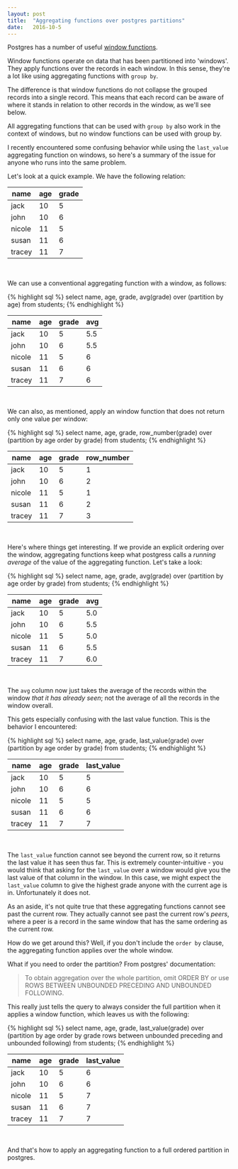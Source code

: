 ```yaml
---
layout: post
title:  "Aggregating functions over postgres partitions"
date:   2016-10-5
---
```


Postgres has a number of useful [window functions](https://www.postgresql.org/docs/9.3/static/functions-window.html).

Window functions operate on data that has been partitioned into 'windows'. They apply functions over the records in each window. In this sense, they're a lot like using aggregating functions with `group by`.

The difference is that window functions do not collapse the grouped records into a single record. This means that each record can be aware of where it stands in relation to other records in the window, as we'll see below.

All aggregating functions that can be used with `group by` also work in the context of windows, but no window functions can be used with group by.

I recently encountered some confusing behavior while using the `last_value` aggregating function on windows, so here's a summary of the issue for anyone who runs into the same problem.

Let's look at a quick example. We have the following relation:

| name     |      age      |  grade|
|----------|---------------|-------|
| jack |  10 | 5 |
| john |    10   |  6 |
| nicole | 11 |    5 |
| susan | 11 |    6 |
| tracey | 11 |    7 |

<br>


We can use a conventional aggregating function with a window, as follows:

{% highlight sql %}
  select name, age, grade, avg(grade) over (partition by age)
  from students;
{% endhighlight %}

| name     |      age      |  grade| avg|
|----------|---------------|-------|-------|
| jack |  10 | 5 | 5.5 |
| john |    10   |  6 | 5.5 |
| nicole | 11 |    5 | 6 |
| susan | 11 |    6 | 6 |
| tracey | 11 |    7 | 6 |

<br>

We can also, as mentioned, apply an window function that does not return only one value per window:

{% highlight sql %}
  select name, age, grade,
         row_number(grade) over (partition by age order by grade)
  from students;
{% endhighlight %}

| name     |      age      |  grade| row_number |
|----------|---------------|-------|-------|
| jack |  10 | 5 | 1 |
| john |    10   |  6 | 2 |
| nicole | 11 |    5 | 1 |
| susan | 11 |    6 | 2 |
| tracey | 11 |    7 | 3 |

<br>

Here's where things get interesting. If we provide an explicit ordering over the window, aggregating functions keep what postgress calls a _running average_ of the value of the aggregating function. Let's take a look:

{% highlight sql %}
  select name, age, grade,
         avg(grade) over (partition by age order by grade)
  from students;
{% endhighlight %}

| name     |      age      |  grade| avg|
|----------|---------------|-------|-------|
| jack |  10 | 5 | 5.0 |
| john |    10   |  6 | 5.5 |
| nicole | 11 |    5 | 5.0 |
| susan | 11 |    6 | 5.5 |
| tracey | 11 |    7 | 6.0 |

<br>

The `avg` column now just takes the average of the records within the window _that it has already seen_; not the average of all the records in the window overall.

This gets especially confusing with the last value function. This is the behavior I encountered:

{% highlight sql %}
  select name, age, grade,
         last_value(grade) over (partition by age order by grade)
  from students;
{% endhighlight %}

| name     |      age      |  grade| last_value|
|----------|---------------|-------|-------|
| jack |  10 | 5 | 5 |
| john |    10   |  6 | 6 |
| nicole | 11 |    5 | 5 |
| susan | 11 |    6 | 6 |
| tracey | 11 |    7 | 7 |

<br>

The `last_value` function cannot see beyond the current row, so it returns the last value it has seen thus far. This is extremely counter-intuitive - you would think that asking for the `last_value` over a window would give you the last value of that column in the window. In this case, we might expect the `last_value` column to give the highest grade anyone with the current age is in. Unfortunately it does not.

As an aside, it's not quite true that these aggregating functions cannot see past the current row. They actually cannot see past the current row's _peers_, where a peer is a record in the same window that has the same ordering as the current row.

How do we get around this? Well, if you don't include the `order by` clause, the aggregating function applies over the whole window.

What if you need to order the partition? From postgres' documentation:

> To obtain aggregation over the whole partition, omit ORDER BY or use ROWS BETWEEN UNBOUNDED PRECEDING AND UNBOUNDED FOLLOWING.

This really just tells the query to always consider the full partition when it applies a window function, which leaves us with the following:

{% highlight sql %}
  select name, age, grade,
         last_value(grade) over (partition by age order by grade rows between unbounded preceding and unbounded following)
  from students;
{% endhighlight %}

| name     |      age      |  grade| last_value|
|----------|---------------|-------|-------|
| jack |  10 | 5 | 6 |
| john |    10   |  6 | 6 |
| nicole | 11 |    5 | 7 |
| susan | 11 |    6 | 7 |
| tracey | 11 |    7 | 7 |

<br>

And that's how to apply an aggregating function to a full ordered partition in postgres.
